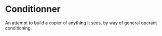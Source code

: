 # Conditionner

An attempt to build a copier of anything it sees, by way of general operant conditioning.

